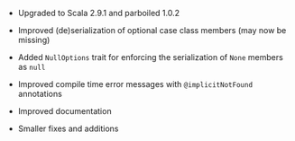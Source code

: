 - Upgraded to Scala 2.9.1 and parboiled 1.0.2
- Improved (de)serialization of optional case class members (may now be missing)
- Added `NullOptions` trait for enforcing the serialization of `None` members as `null`
- Improved compile time error messages with `@implicitNotFound` annotations
- Improved documentation
- Smaller fixes and additions

  [JSON]: http://json.org
  [parboiled]: http://parboiled.org
